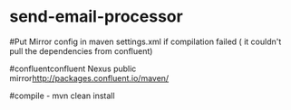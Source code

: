 # send-email-processor

#Put Mirror config in maven settings.xml if compilation failed ( it couldn't pull the dependencies from confluent)

#<mirror><id>confluent</id><mirrorOf>confluent</mirrorOf> <name>Nexus public mirror</name><url>http://packages.confluent.io/maven/</url> </mirror>

#compile - mvn clean install 